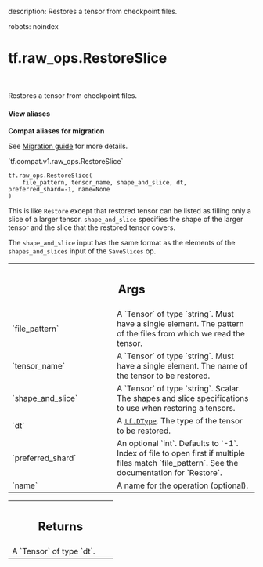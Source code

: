 description: Restores a tensor from checkpoint files.

robots: noindex

# tf.raw_ops.RestoreSlice

<!-- Insert buttons and diff -->

<table class="tfo-notebook-buttons tfo-api nocontent" align="left">

</table>



Restores a tensor from checkpoint files.

<section class="expandable">
  <h4 class="showalways">View aliases</h4>
  <p>
<b>Compat aliases for migration</b>
<p>See
<a href="https://www.tensorflow.org/guide/migrate">Migration guide</a> for
more details.</p>
<p>`tf.compat.v1.raw_ops.RestoreSlice`</p>
</p>
</section>

<pre class="devsite-click-to-copy prettyprint lang-py tfo-signature-link">
<code>tf.raw_ops.RestoreSlice(
    file_pattern, tensor_name, shape_and_slice, dt, preferred_shard=-1, name=None
)
</code></pre>



<!-- Placeholder for "Used in" -->

This is like `Restore` except that restored tensor can be listed as filling
only a slice of a larger tensor.  `shape_and_slice` specifies the shape of the
larger tensor and the slice that the restored tensor covers.

The `shape_and_slice` input has the same format as the
elements of the `shapes_and_slices` input of the `SaveSlices` op.

<!-- Tabular view -->
 <table class="responsive fixed orange">
<colgroup><col width="214px"><col></colgroup>
<tr><th colspan="2"><h2 class="add-link">Args</h2></th></tr>

<tr>
<td>
`file_pattern`
</td>
<td>
A `Tensor` of type `string`.
Must have a single element. The pattern of the files from
which we read the tensor.
</td>
</tr><tr>
<td>
`tensor_name`
</td>
<td>
A `Tensor` of type `string`.
Must have a single element. The name of the tensor to be
restored.
</td>
</tr><tr>
<td>
`shape_and_slice`
</td>
<td>
A `Tensor` of type `string`.
Scalar. The shapes and slice specifications to use when
restoring a tensors.
</td>
</tr><tr>
<td>
`dt`
</td>
<td>
A <a href="../../tf/dtypes/DType.md"><code>tf.DType</code></a>. The type of the tensor to be restored.
</td>
</tr><tr>
<td>
`preferred_shard`
</td>
<td>
An optional `int`. Defaults to `-1`.
Index of file to open first if multiple files match
`file_pattern`. See the documentation for `Restore`.
</td>
</tr><tr>
<td>
`name`
</td>
<td>
A name for the operation (optional).
</td>
</tr>
</table>



<!-- Tabular view -->
 <table class="responsive fixed orange">
<colgroup><col width="214px"><col></colgroup>
<tr><th colspan="2"><h2 class="add-link">Returns</h2></th></tr>
<tr class="alt">
<td colspan="2">
A `Tensor` of type `dt`.
</td>
</tr>

</table>

